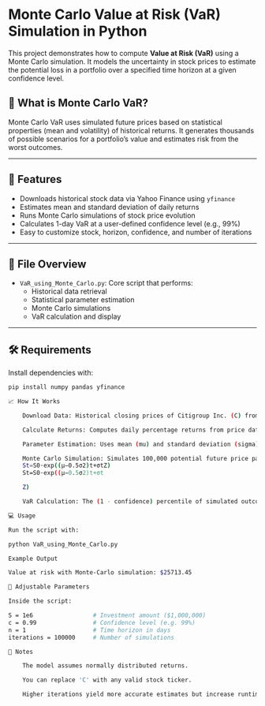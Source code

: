 # Monte Carlo Value at Risk (VaR) Simulation in Python

This project demonstrates how to compute **Value at Risk (VaR)** using a Monte Carlo simulation. It models the uncertainty in stock prices to estimate the potential loss in a portfolio over a specified time horizon at a given confidence level.

## 📌 What is Monte Carlo VaR?

Monte Carlo VaR uses simulated future prices based on statistical properties (mean and volatility) of historical returns. It generates thousands of possible scenarios for a portfolio’s value and estimates risk from the worst outcomes.

---

## 🚀 Features

- Downloads historical stock data via Yahoo Finance using `yfinance`
- Estimates mean and standard deviation of daily returns
- Runs Monte Carlo simulations of stock price evolution
- Calculates 1-day VaR at a user-defined confidence level (e.g., 99%)
- Easy to customize stock, horizon, confidence, and number of iterations

---

## 🧾 File Overview

- `VaR_using_Monte_Carlo.py`: Core script that performs:
  - Historical data retrieval
  - Statistical parameter estimation
  - Monte Carlo simulations
  - VaR calculation and display

---

## 🛠️ Requirements

Install dependencies with:

```bash
pip install numpy pandas yfinance

📈 How It Works

    Download Data: Historical closing prices of Citigroup Inc. (C) from Yahoo Finance.

    Calculate Returns: Computes daily percentage returns from price data.

    Parameter Estimation: Uses mean (mu) and standard deviation (sigma) of returns.

    Monte Carlo Simulation: Simulates 100,000 potential future price paths using:
    St=S0⋅exp⁡((μ−0.5σ2)t+σtZ)
    St​=S0​⋅exp((μ−0.5σ2)t+σt

    ​Z)

    VaR Calculation: The (1 - confidence) percentile of simulated outcomes is used to compute potential loss.

💻 Usage

Run the script with:

python VaR_using_Monte_Carlo.py

Example Output

Value at risk with Monte-Carlo simulation: $25713.45

🧮 Adjustable Parameters

Inside the script:

S = 1e6                 # Investment amount ($1,000,000)
c = 0.99                # Confidence level (e.g. 99%)
n = 1                   # Time horizon in days
iterations = 100000     # Number of simulations

📎 Notes

    The model assumes normally distributed returns.

    You can replace 'C' with any valid stock ticker.

    Higher iterations yield more accurate estimates but increase runtime.